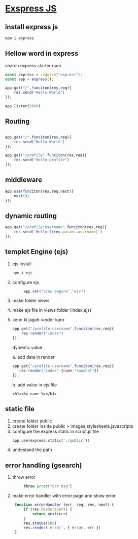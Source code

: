 # [Exspress JS](https://youtu.be/pKJ4GGyDgJo?si=yFdIRcI9j-Iopu57)

## install express js 

```sh
npm i express
```

## Hellow word in express 

search express starter npm 

```js
const express = require("express");
const app = express();

app.get("/",funciton(res,req){
    res.send("Hello World")
});

app.listen(3000)
```

## Routing 

```js

app.get("/",funciton(res,req){
    res.send("Hello World")
});

app.get("/profile",funciton(res,req){
    res.send("Hello profile")
});
```

## middleware

```js
app.use(funciton(res,req,next){
    next();
});
```

## dynamic routing
```js
app.get("/profile:username",funciton(res,req){
    res.send(`Hello ${req.params.username}`)
});
```


## templet Engine (ejs)

1. ejs install
   ```sh
   npm i ejs
   ```

2. configure ejs
   ```js
        app.set("view engine","ejs")
   ```

3. make folder views

4. make ejs file in views folder (index.ejs)
   
5. send ki jagah rander karo
    ```js
    app.get("/profile:username",funciton(res,req){
        res.render("index")
    });
    ```

    dynemic value

    a. add data in render
     ```js
    app.get("/profile:username",funciton(res,req){
        res.render("index",{name:"kaushal"})
    });
    ```

    b. add value in ejs file
    ```ejs
    <h1><%= name %></h1>
    ```

## static file

1. create folder public
2. create folder inside  public >  images,stylesheets,javascripts
3. configure the express static in script.js file
   ```js
   app.use(express.static('./public'))
   ```
4. undestand the path
   

## error handling (gsearch)
1. throw error
   ```js
        throw Error("Err msg")
    ```
2. make error handler with error page and show error
   ```js
    function errorHandler (err, req, res, next) {
        if (res.headersSent) {
            return next(err)
        }
        res.status(500)
        res.render('error', { error: err })
    }
   ```